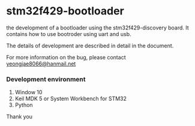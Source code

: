 # stm32f429-bootloader
the development of a bootloader using the stm32f429-discovery board. It contains how to use bootroder using uart and usb.

The details of development are described in detail in the document.

For more information on the bug, please contact yeongjae8066@hanmail.net

### Development environment
1. Window 10
2. Keil MDK 5 or System Workbench for STM32
3. Python

Thank you
